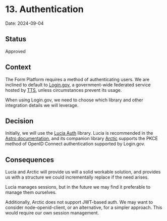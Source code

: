 # 13. Authentication

Date: 2024-09-04

## Status

Approved

## Context

The Form Platform requires a method of authenticating users. We are inclined to default to [Login.gov](https://login.gov/), a government-wide federated service hosted by [TTS](https://www.gsa.gov/about-us/organization/federal-acquisition-service/technology-transformation-services), unless circumstances prevent its usage.

When using Login.gov, we need to choose which library and other integration details we will leverage.

## Decision

Initially, we will use the [Lucia Auth](https://lucia-auth.com/) library. Lucia is recommended in the [Astro documentation](https://docs.astro.build/en/guides/authentication/), and its companion library [Arctic](https://github.com/pilcrowonpaper/arctic) supports the PKCE method of OpenID Connect authentication supported by Login.gov.

## Consequences

Lucia and Arctic will provide us will a solid workable solution, and provides us with a structure we could incrementally replace if the need arises.

Lucia manages sessions, but in the future we may find it preferable to manage them ourselves.

Additionally, Arctic does not support JWT-based auth. We may want to consider node-openid-client, or an alternative, for a simpler approach. This would require our own session management.

